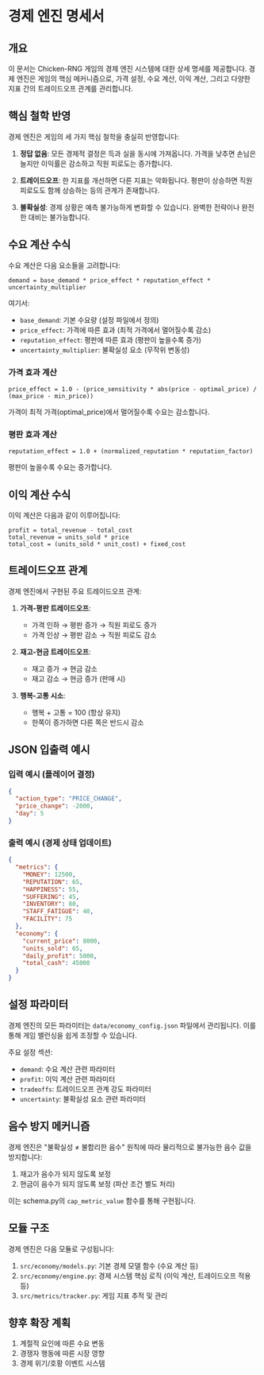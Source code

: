 # 경제 엔진 명세서

## 개요

이 문서는 Chicken-RNG 게임의 경제 엔진 시스템에 대한 상세 명세를 제공합니다. 경제 엔진은 게임의 핵심 메커니즘으로, 가격 설정, 수요 계산, 이익 계산, 그리고 다양한 지표 간의 트레이드오프 관계를 관리합니다.

## 핵심 철학 반영

경제 엔진은 게임의 세 가지 핵심 철학을 충실히 반영합니다:

1. **정답 없음**: 모든 경제적 결정은 득과 실을 동시에 가져옵니다. 가격을 낮추면 손님은 늘지만 이익률은 감소하고 직원 피로도는 증가합니다.

2. **트레이드오프**: 한 지표를 개선하면 다른 지표는 악화됩니다. 평판이 상승하면 직원 피로도도 함께 상승하는 등의 관계가 존재합니다.

3. **불확실성**: 경제 상황은 예측 불가능하게 변화할 수 있습니다. 완벽한 전략이나 완전한 대비는 불가능합니다.

## 수요 계산 수식

수요 계산은 다음 요소들을 고려합니다:

```
demand = base_demand * price_effect * reputation_effect * uncertainty_multiplier
```

여기서:
- `base_demand`: 기본 수요량 (설정 파일에서 정의)
- `price_effect`: 가격에 따른 효과 (최적 가격에서 멀어질수록 감소)
- `reputation_effect`: 평판에 따른 효과 (평판이 높을수록 증가)
- `uncertainty_multiplier`: 불확실성 요소 (무작위 변동성)

### 가격 효과 계산

```
price_effect = 1.0 - (price_sensitivity * abs(price - optimal_price) / (max_price - min_price))
```

가격이 최적 가격(optimal_price)에서 멀어질수록 수요는 감소합니다.

### 평판 효과 계산

```
reputation_effect = 1.0 + (normalized_reputation * reputation_factor)
```

평판이 높을수록 수요는 증가합니다.

## 이익 계산 수식

이익 계산은 다음과 같이 이루어집니다:

```
profit = total_revenue - total_cost
total_revenue = units_sold * price
total_cost = (units_sold * unit_cost) + fixed_cost
```

## 트레이드오프 관계

경제 엔진에서 구현된 주요 트레이드오프 관계:

1. **가격-평판 트레이드오프**:
   - 가격 인하 → 평판 증가 → 직원 피로도 증가
   - 가격 인상 → 평판 감소 → 직원 피로도 감소

2. **재고-현금 트레이드오프**:
   - 재고 증가 → 현금 감소
   - 재고 감소 → 현금 증가 (판매 시)

3. **행복-고통 시소**:
   - 행복 + 고통 = 100 (항상 유지)
   - 한쪽이 증가하면 다른 쪽은 반드시 감소

## JSON 입출력 예시

### 입력 예시 (플레이어 결정)

```json
{
  "action_type": "PRICE_CHANGE",
  "price_change": -2000,
  "day": 5
}
```

### 출력 예시 (경제 상태 업데이트)

```json
{
  "metrics": {
    "MONEY": 12500,
    "REPUTATION": 65,
    "HAPPINESS": 55,
    "SUFFERING": 45,
    "INVENTORY": 80,
    "STAFF_FATIGUE": 40,
    "FACILITY": 75
  },
  "economy": {
    "current_price": 8000,
    "units_sold": 65,
    "daily_profit": 5000,
    "total_cash": 45000
  }
}
```

## 설정 파라미터

경제 엔진의 모든 파라미터는 `data/economy_config.json` 파일에서 관리됩니다. 이를 통해 게임 밸런싱을 쉽게 조정할 수 있습니다.

주요 설정 섹션:
- `demand`: 수요 계산 관련 파라미터
- `profit`: 이익 계산 관련 파라미터
- `tradeoffs`: 트레이드오프 관계 강도 파라미터
- `uncertainty`: 불확실성 요소 관련 파라미터

## 음수 방지 메커니즘

경제 엔진은 "불확실성 ≠ 불합리한 음수" 원칙에 따라 물리적으로 불가능한 음수 값을 방지합니다:

1. 재고가 음수가 되지 않도록 보정
2. 현금이 음수가 되지 않도록 보정 (파산 조건 별도 처리)

이는 schema.py의 `cap_metric_value` 함수를 통해 구현됩니다.

## 모듈 구조

경제 엔진은 다음 모듈로 구성됩니다:

1. `src/economy/models.py`: 기본 경제 모델 함수 (수요 계산 등)
2. `src/economy/engine.py`: 경제 시스템 핵심 로직 (이익 계산, 트레이드오프 적용 등)
3. `src/metrics/tracker.py`: 게임 지표 추적 및 관리

## 향후 확장 계획

1. 계절적 요인에 따른 수요 변동
2. 경쟁자 행동에 따른 시장 영향
3. 경제 위기/호황 이벤트 시스템
